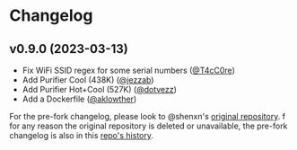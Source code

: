 # Changelog

## v0.9.0 (2023-03-13)

- Fix WiFi SSID regex for some serial numbers ([@T4cC0re](https://github.com/T4cC0re))
- Add Purifier Cool (438K)  ([@jezzab](https://github.com/jezzab))
- Add Purifier Hot+Cool (527K) ([@dotvezz](https://github.com/dotvezz))
- Add a Dockerfile ([@aklowther](https://github.com/aklowther))

For the pre-fork changelog, please look to @shenxn's [original repository](https://github.com/shenxn/libdyson/blob/main/CHANGELOG.md).  f for any reason the original repository is deleted or unavailable, the pre-fork changelog is also in this [repo's history](https://github.com/libdyson-wg/libdyson_neo/blob/5205db7c3cddd998b70d54d8bbe89635d09a7b0a/CHANGELOG.md).